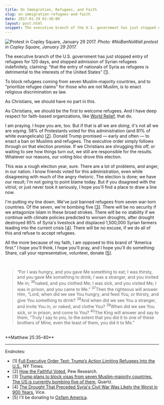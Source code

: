 ```yaml
---
title: On Immigration, Refugees, and Faith
slug: on-immigration-refugees-and-faith
date: 2017-01-29 01:38:00
layout: post.html
snippet: The executive branch of the U.S. government has just stopped entry of refugees for 120 days, and stopped admission of Syrian refugees…
---
```


![Protest in Copley Square, January 29 2017.](/assets/images/2017/01/IMG_4913.JPG)
*Photo: #NoBanNoWall protest in Copley Square, January 29 2017.*

The executive branch of the U.S. government has just stopped entry of refugees for 120 days, and stopped admission of Syrian refugees indefinitely, claiming: “that the entry of nationals of Syria as refugees is detrimental to the interests of the United States” [<a href="#citations">1</a>].

To block refugees coming from seven Muslim-majority countries, and to “prioritize refugee claims” for those who are not Muslim, is to enact religious discrimination as law.

As Christians, we should have no part in this.

As Christians, we should be the first to welcome refugees. And I have deep respect for faith-based organizations, like [World Relief](https://www.worldrelief.org/), that do.

I am praying. I hope you are, too. But if that is all we are _doing_, it's not all we are _saying_. 58% of Protestants voted for this administration (and 81% of white evangelicals) [<a href="#citations">2</a>]. Donald Trump promised — early and often — to enact a ban on Muslims and refugees. The executive order simply follows through on that election promise. If we Christians are shrugging this off, or waiting to see how things turn out, we still are responsible for the results. Whatever our reasons, our voting bloc drove this election.

This was a rough election year, sure. There are a lot of problems, and anger, in our nation. I know friends voted for this administration, even while disagreeing with much of the angry rhetoric. The election is done; we have our result; I'm not going to point blame today. But if you disagreed with the vitriol, or just never took it seriously, I hope you'll find a place to draw a line now.

I'm putting my line down. We've just banned refugees from seven war-torn countries. Of the seven, we're bombing five [<a href="#citations">3</a>]. There will be no security if we antagonize Islam in these broad strokes. There will be no stability if we continue with climate policies predicted to worsen droughts, after drought destroyed 85% of Syria's livestock and displaced 1,500,000 Syrian farmers leading into the current crisis [<a href="#citations">4</a>]. There will be no excuse, if we do all of this and refuse to accept refugees.

All the more because of my faith, I am opposed to this brand of “America first.” I hope you'll think, I hope you'll pray, and I hope you'll do something: Share, call your representative, volunteer, donate [<a href="#citations">5</a>].

<br/>

> “For I was hungry, and you gave Me something to eat; I was thirsty, and you gave Me something to drink; I was a stranger, and you invited Me in; <sup>36</sup>naked, and you clothed Me; I was sick, and you visited Me; I was in prison, and you came to Me.” <sup>37</sup>Then the righteous will answer Him, “Lord, when did we see You hungry, and feed You, or thirsty, and give You something to drink? <sup>38</sup>And when did we see You a stranger, and invite You in, or naked, and clothe You? <sup>39</sup>When did we see You sick, or in prison, and come to You? <sup>40</sup>The King will answer and say to them, “Truly I say to you, to the extent that you did it to one of these brothers of Mine, even the least of them, you did it to Me.”
<br/>
**Matthew 25:35–40**

***

<span id="citations">Endnotes</span>:

- [1] [Full Executive Order Text: Trump’s Action Limiting Refugees Into the U.S.](https://www.nytimes.com/2017/01/27/us/politics/refugee-muslim-executive-order-trump.html), NY Times.
- [2] [How the Faithful Voted](http://www.pewresearch.org/fact-tank/2016/11/09/how-the-faithful-voted-a-preliminary-2016-analysis/), Pew Research.
- [3] [Trump plans to block visas from seven Muslim-majority countries. The US is currently bombing five of them](https://qz.com/895516/which-countries-is-the-us-currently-bombing/), Quartz.
- [4] [The Drought That Preceded Syria's Civil War Was Likely the Worst in 900 Years](https://news.vice.com/article/the-drought-that-preceded-syrias-civil-war-was-likely-the-worst-in-900-years), Vice.
- [5] I'll be donating to [Oxfam America](https://www.oxfamamerica.org/).

